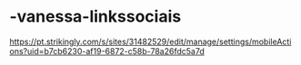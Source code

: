 # -vanessa-linkssociais
https://pt.strikingly.com/s/sites/31482529/edit/manage/settings/mobileActions?uid=b7cb6230-af19-6872-c58b-78a26fdc5a7d
